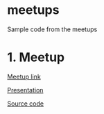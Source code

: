 # meetups
Sample code from the meetups

# 1. Meetup 
[Meetup link](https://www.meetup.com/Lublin-Salesforce-Developer-Group/events/235902149/)

[Presentation](https://docs.google.com/presentation/d/1tNzf1ixU5rOpLNqvJg_RcWyI6_HwmEskDXU0Pf4ZxFE/edit?usp=sharing)

[Source code](https://github.com/LublinSalesforceDeveloperGroup/meetups/tree/master/M1)
